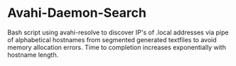# Avahi-Daemon-Search
Bash script using avahi-resolve to discover IP's of .local addresses via pipe of alphabetical hostnames from segmented generated textfiles to avoid memory allocation errors.
Time to completion increases exponentially with hostname length. 
